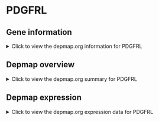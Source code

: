 <h1>PDGFRL</h1>

<h2>Gene information</h2>
<details>
  <summary>Click to view the depmap.org information for PDGFRL</summary>
  <iframe src="https://depmap.org/portal/gene/PDGFRL?tab=about" style="border:none;width:100%;height:800px"></iframe>
</details>

<h2>Depmap overview</h2>
<details>
  <summary>Click to view the depmap.org summary for PDGFRL</summary>
  <iframe src="https://depmap.org/portal/gene/PDGFRL?tab=overview" style="border:none;width:100%;height:800px"></iframe>
</details>

<h2>Depmap expression</h2>
<details>
  <summary>Click to view the depmap.org expression data for PDGFRL</summary>
  <iframe src="https://depmap.org/portal/gene/PDGFRL?tab=characterization" style="border:none;width:100%;height:800px"></iframe>
</details>


<!--
<h2>Reactome Pathway diagram</h2>
<details>
  <summary>Click to view Reactome pathway for PDGFRL</summary>
  PNAME
</details>
-->


